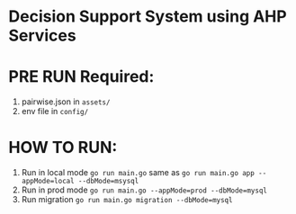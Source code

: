 # Decision Support System using AHP Services

# PRE RUN Required:
1. pairwise.json in `assets/`
2. env file in `config/`

# HOW TO RUN:
1. Run in local mode `go run main.go` same as `go run main.go app --appMode=local --dbMode=msysql`
2. Run in prod mode `go run main.go --appMode=prod --dbMode=mysql` 
3. Run migration `go run main.go migration --dbMode=mysql`